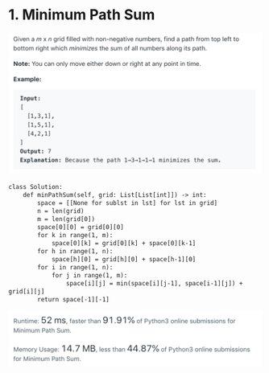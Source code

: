 # 1. Minimum Path Sum

![64. Minimum Path Sum](.gitbook/assets/image.png)

```text
class Solution:
    def minPathSum(self, grid: List[List[int]]) -> int:
        space = [[None for sublst in lst] for lst in grid]
        n = len(grid)
        m = len(grid[0])
        space[0][0] = grid[0][0]
        for k in range(1, m):
            space[0][k] = grid[0][k] + space[0][k-1]
        for h in range(1, n):
            space[h][0] = grid[h][0] + space[h-1][0]
        for i in range(1, n):
            for j in range(1, m):
                space[i][j] = min(space[i][j-1], space[i-1][j]) + grid[i][j]
        return space[-1][-1]
```

![](.gitbook/assets/image%20%281%29.png)

